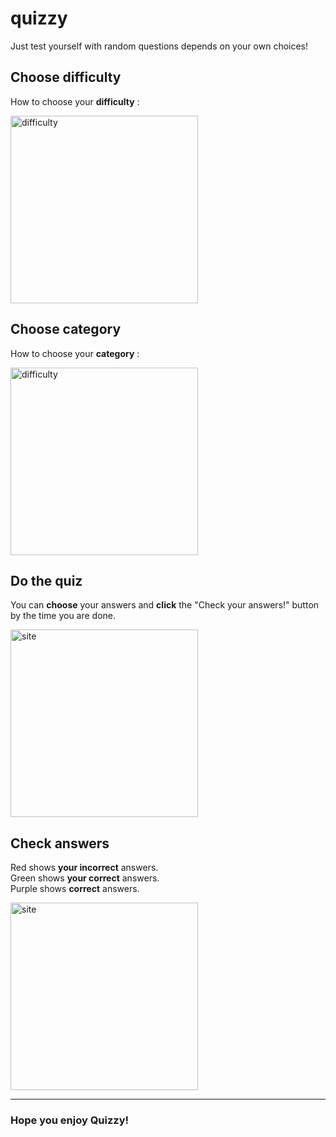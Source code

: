 # quizzy

Just test yourself with random questions depends on your own choices!

## Choose difficulty

How to choose your **difficulty** :

<img src="https://i.ibb.co/NVvqxzq/difficulty.png" alt="difficulty" border="0" width="300px" />

## Choose category

How to choose your **category**  :

<img src="https://i.ibb.co/dGhnWCG/category.png" alt="difficulty" border="0" width="300px" />

## Do the quiz

You can **choose** your answers and **click** the "Check your answers!" button by the time you are done.

<img src="https://i.ibb.co/j30jMS2/site.gif" alt="site" border="0" width="300px">

## Check answers

Red shows **your incorrect** answers.<br/>
Green shows **your correct** answers.<br/>
Purple shows **correct** answers.

<img src="https://i.ibb.co/Qmm1ngL/colors.gif" alt="site" border="0" width="300px">

<hr/>

<h3>Hope you enjoy Quizzy!</h3>

